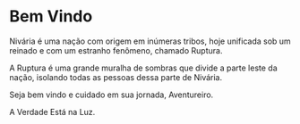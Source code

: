 # Bem Vindo

Nivária é uma nação com origem em inúmeras tribos, hoje unificada sob um reinado e com um estranho fenômeno, chamado Ruptura.

A Ruptura é uma grande muralha de sombras que divide a parte leste da nação, isolando todas as pessoas dessa parte de Nivária.

Seja bem vindo e cuidado em sua jornada, Aventureiro.


A Verdade Está na Luz.
